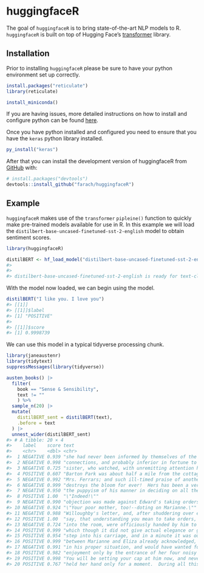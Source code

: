 
<!-- README.md is generated from README.Rmd. Please edit that file -->

# huggingfaceR

<!-- badges: start -->
<!-- badges: end -->

The goal of `huggingfaceR` is to bring state-of-the-art NLP models to
R. `huggingfaceR` is built on top of Hugging Face’s
[transformer](https://huggingface.co/docs/transformers/index) library.

## Installation

Prior to installing `huggingfaceR` please be sure to have your python
environment set up correctly.

``` r
install.packages("reticulate")
library(reticulate)

install_miniconda()
```

If you are having issues, more detailed instructions on how to install
and configure python can be found
[here](https://support.rstudio.com/hc/en-us/articles/360023654474-Installing-and-Configuring-Python-with-RStudio).

Once you have python installed and configured you need to ensure that
you have the `keras` python library installed.

``` r
py_install("keras")
```

After that you can install the development version of huggingfaceR from
[GitHub](https://github.com/) with:

``` r
# install.packages("devtools")
devtools::install_github("farach/huggingfaceR")
```

## Example

`huggingfaceR` makes use of the `transformer` `pipleine()` function to
quickly make pre-trained models available for use in R. In this example
we will load the `distilbert-base-uncased-finetuned-sst-2-english` model
to obtain sentiment scores.

``` r
library(huggingfaceR)

distilBERT <- hf_load_model("distilbert-base-uncased-finetuned-sst-2-english")
#> 
#> 
#> distilbert-base-uncased-finetuned-sst-2-english is ready for text-classification
```

With the model now loaded, we can begin using the model.

``` r
distilBERT("I like you. I love you")
#> [[1]]
#> [[1]]$label
#> [1] "POSITIVE"
#> 
#> [[1]]$score
#> [1] 0.9998739
```

We can use this model in a typical tidyverse processing chunk.

``` r
library(janeaustenr)
library(tidytext)
suppressMessages(library(tidyverse))

austen_books() |>
  filter(
    book == "Sense & Sensibility",
    text != ""
    ) %>%
  sample_n(20) |>
  mutate(
    distilBERT_sent = distilBERT(text),
    .before = text
  ) |>
  unnest_wider(distilBERT_sent)
#> # A tibble: 20 × 4
#>    label    score text                                                     book 
#>    <chr>    <dbl> <chr>                                                    <fct>
#>  1 NEGATIVE 0.939 "she had never been informed by themselves of the terms… Sens…
#>  2 NEGATIVE 0.998 "connections, and probably inferior in fortune to herse… Sens…
#>  3 NEGATIVE 0.725 "sister, who watched, with unremitting attention her co… Sens…
#>  4 POSITIVE 0.607 "Barton Park was about half a mile from the cottage.  T… Sens…
#>  5 NEGATIVE 0.992 "Mrs. Ferrars; and such ill-timed praise of another, at… Sens…
#>  6 NEGATIVE 0.999 "destroys the bloom for ever!  Hers has been a very sho… Sens…
#>  7 NEGATIVE 0.950 "the puppyism of his manner in deciding on all the diff… Sens…
#>  8 POSITIVE 1.00  "\"Indeed!\""                                            Sens…
#>  9 NEGATIVE 0.990 "objection was made against Edward's taking orders for … Sens…
#> 10 NEGATIVE 0.924 "\"Your poor mother, too!--doting on Marianne.\""        Sens…
#> 11 NEGATIVE 0.988 "Willoughby's letter, and, after shuddering over every … Sens…
#> 12 POSITIVE 1.00  "say, that understanding you mean to take orders, he ha… Sens…
#> 13 NEGATIVE 0.724 "into the room, were officiously handed by him to Colon… Sens…
#> 14 POSITIVE 0.999 "which though it did not give actual elegance or grace,… Sens…
#> 15 POSITIVE 0.954 "step into his carriage, and in a minute it was out of … Sens…
#> 16 POSITIVE 0.999 "between Marianne and Eliza already acknowledged, and n… Sens…
#> 17 NEGATIVE 0.991 "in his proper situation, and would have wanted for not… Sens…
#> 18 POSITIVE 0.982 "enjoyment only by the entrance of her four noisy child… Sens…
#> 19 POSITIVE 0.998 "You will be setting your cap at him now, and never thi… Sens…
#> 20 POSITIVE 0.767 "held her hand only for a moment.  During all this time… Sens…
```
